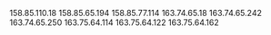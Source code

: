 
158.85.110.18
158.85.65.194
158.85.77.114
163.74.65.18
163.74.65.242
163.74.65.250
163.75.64.114
163.75.64.122
163.75.64.162